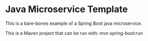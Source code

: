 # Java Microservice Template

This is a bare-bones example of a Spring Boot java microservice.

This is a Maven project that can be run with: mvn spring-boot:run